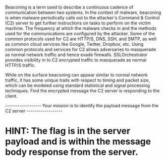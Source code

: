 Beaconing is a term used to describe a continuous cadence of communication between two systems. In the context of malware, beaconing is when malware periodically calls out to the attacker's Command & Control (C2) server to get further instructions on tasks to perform on the victim machine. The frequency at which the malware checks in and the methods used for the communications are configured by the attacker. Some of the common protocols used for C2 are HTTP/S, DNS, SSH, and SMTP, as well as common cloud services like Google, Twitter, Dropbox, etc. Using common protocols and services for C2 allows adversaries to masquerade as normal network traffic and hence evade firewalls. SSLOrchestrator provides visibility in to C2  encrypted traffic to masquerade as normal HTTP/S traffic.

While on the surface beaconing can appear similar to normal network traffic, it has some unique traits with respect to timing and packet size, which can be modeled using standard statistical and signal processing techniques. Find the encrypted message the C2 server is responding to the client.

------------------ Your mission is to identify the payload message from the C2 server ------------------

# HINT: The flag is in the server payload and is within the message body response from the server.
